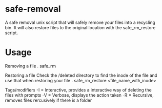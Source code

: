 # safe-removal
A safe removal unix script that will safely remove your files into a recycling bin.
It will also restore files to the original location with the safe_rm_restore script.

# Usage
Removing a file  . safe_rm <file>

Restoring a file
Check the /deleted directory to find the inode of the file and use that when restoring your file
. safe_rm_restore <file_name_with_inode>

Tags/modifiers
-I = Interactive, provides a interactive way of deleting the files with prompts
-V = Verbose, displays the action taken
-R = Recursive, removes files rercusively if there is a folder
